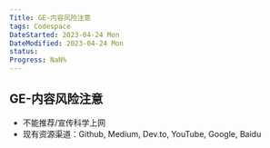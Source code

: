 ```yaml
---
Title: GE-内容风险注意
tags: Codespace
DateStarted: 2023-04-24 Mon
DateModified: 2023-04-24 Mon
status:
Progress: NaN%
---
```


## GE-内容风险注意

- 不能推荐/宣传科学上网
- 现有资源渠道：Github, Medium, Dev.to, YouTube, Google, Baidu
